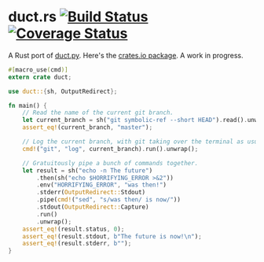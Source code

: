 # duct.rs [![Build Status](https://travis-ci.org/oconnor663/duct.rs.svg?branch=master)](https://travis-ci.org/oconnor663/duct.rs) [![Coverage Status](https://coveralls.io/repos/github/oconnor663/duct.rs/badge.svg?branch=master)](https://coveralls.io/github/oconnor663/duct.rs?branch=master)

A Rust port of [duct.py](https://github.com/oconnor663/duct.py). Here's
the [crates.io package](https://crates.io/crates/duct). A work in
progress.

```rust
#[macro_use(cmd)]
extern crate duct;

use duct::{sh, OutputRedirect};

fn main() {
    // Read the name of the current git branch.
    let current_branch = sh("git symbolic-ref --short HEAD").read().unwrap();
    assert_eq!(current_branch, "master");

    // Log the current branch, with git taking over the terminal as usual.
    cmd!("git", "log", current_branch).run().unwrap();

    // Gratuitously pipe a bunch of commands together.
    let result = sh("echo -n The future")
        .then(sh("echo $HORRIFYING_ERROR >&2"))
        .env("HORRIFYING_ERROR", "was then!")
        .stderr(OutputRedirect::Stdout)
        .pipe(cmd!("sed", "s/was then/ is now/"))
        .stdout(OutputRedirect::Capture)
        .run()
        .unwrap();
    assert_eq!(result.status, 0);
    assert_eq!(result.stdout, b"The future is now!\n");
    assert_eq!(result.stderr, b"");
}
```
